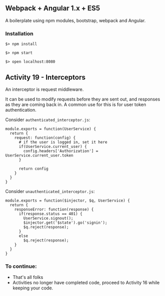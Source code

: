 ## Webpack + Angular 1.x + ES5

A boilerplate using npm modules, bootstrap, webpack and Angular.

### Installation

`$> npm install`

`$> npm start`

`$> open localhost:8080`

## Activity 19 - Interceptors

An interceptor is request middleware.

It can be used to modify requests before they are sent out, and responses as they are coming back in.
A common use for this is for user token authentication.

Consider `authenticated_interceptor.js`:

```
module.exports = function(UserService) {
  return {
    request: function(config) {
      # if the user is logged in, set it here
      if(UserService.current_user) {
        config.headers['Authorization'] = UserService.current_user.token
      }
      
      return config
    }
  }
}
```

Consider `unauthenticated_interceptor.js`:

```
module.exports = function($injector, $q, UserService) {
  return {
    responseError: function(response) {
      if(response.status == 401) {
        UserService.signout();
        $injector.get('$state').go('signin');
        $q.reject(response);
      }
      else
        $q.reject(response);
    }
  }     
}
```

### To continue:

* That's all folks
* Activities no longer have completed code, proceed to Activity 16 while keeping your code.



